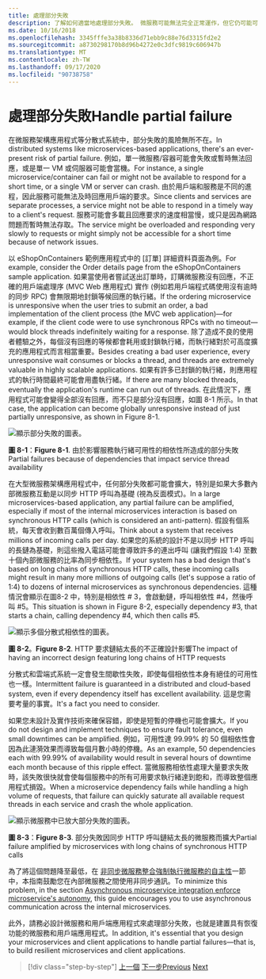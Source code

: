 ```yaml
---
title: 處理部分失敗
description: 了解如何適當地處理部分失敗。 微服務可能無法完全正常運作，但它仍可能可以執行一些有用的工作。
ms.date: 10/16/2018
ms.openlocfilehash: 3345fffe3a38b8336d71ebb9c88e76d3315fd2e2
ms.sourcegitcommit: a8730298170b8d96b4272e0c3dfc9819c606947b
ms.translationtype: MT
ms.contentlocale: zh-TW
ms.lasthandoff: 09/17/2020
ms.locfileid: "90738758"
---
```

# <a name="handle-partial-failure"></a><span data-ttu-id="5dd9d-104">處理部分失敗</span><span class="sxs-lookup"><span data-stu-id="5dd9d-104">Handle partial failure</span></span>

<span data-ttu-id="5dd9d-105">在微服務架構應用程式等分散式系統中，部分失敗的風險無所不在。</span><span class="sxs-lookup"><span data-stu-id="5dd9d-105">In distributed systems like microservices-based applications, there's an ever-present risk of partial failure.</span></span> <span data-ttu-id="5dd9d-106">例如，單一微服務/容器可能會失敗或暫時無法回應，或是單一 VM 或伺服器可能會當機。</span><span class="sxs-lookup"><span data-stu-id="5dd9d-106">For instance, a single microservice/container can fail or might not be available to respond for a short time, or a single VM or server can crash.</span></span> <span data-ttu-id="5dd9d-107">由於用戶端和服務是不同的進程，因此服務可能無法及時回應用戶端的要求。</span><span class="sxs-lookup"><span data-stu-id="5dd9d-107">Since clients and services are separate processes, a service might not be able to respond in a timely way to a client's request.</span></span> <span data-ttu-id="5dd9d-108">服務可能會多載且回應要求的速度相當慢，或只是因為網路問題而暫時無法存取。</span><span class="sxs-lookup"><span data-stu-id="5dd9d-108">The service might be overloaded and responding very slowly to requests or might simply not be accessible for a short time because of network issues.</span></span>

<span data-ttu-id="5dd9d-109">以 eShopOnContainers 範例應用程式中的 [訂單] 詳細資料頁面為例。</span><span class="sxs-lookup"><span data-stu-id="5dd9d-109">For example, consider the Order details page from the eShopOnContainers sample application.</span></span> <span data-ttu-id="5dd9d-110">如果當使用者嘗試送出訂單時，訂購微服務沒有回應，不正確的用戶端處理序 (MVC Web 應用程式) 實作 (例如若用戶端程式碼使用沒有逾時的同步 RPC) 會無限期地封鎖等候回應的執行緒。</span><span class="sxs-lookup"><span data-stu-id="5dd9d-110">If the ordering microservice is unresponsive when the user tries to submit an order, a bad implementation of the client process (the MVC web application)—for example, if the client code were to use synchronous RPCs with no timeout—would block threads indefinitely waiting for a response.</span></span> <span data-ttu-id="5dd9d-111">除了造成不良的使用者體驗之外，每個沒有回應的等候都會耗用或封鎖執行緒，而執行緒對於可高度擴充的應用程式而言相當重要。</span><span class="sxs-lookup"><span data-stu-id="5dd9d-111">Besides creating a bad user experience, every unresponsive wait consumes or blocks a thread, and threads are extremely valuable in highly scalable applications.</span></span> <span data-ttu-id="5dd9d-112">如果有許多已封鎖的執行緒，則應用程式的執行時間最終可能會用盡執行緒。</span><span class="sxs-lookup"><span data-stu-id="5dd9d-112">If there are many blocked threads, eventually the application's runtime can run out of threads.</span></span> <span data-ttu-id="5dd9d-113">在此情況下，應用程式可能會變得全部沒有回應，而不只是部分沒有回應，如圖 8-1 所示。</span><span class="sxs-lookup"><span data-stu-id="5dd9d-113">In that case, the application can become globally unresponsive instead of just partially unresponsive, as shown in Figure 8-1.</span></span>

![顯示部分失敗的圖表。](./media/handle-partial-failure/partial-failures-diagram.png)

<span data-ttu-id="5dd9d-115">**圖 8-1**：</span><span class="sxs-lookup"><span data-stu-id="5dd9d-115">**Figure 8-1**.</span></span> <span data-ttu-id="5dd9d-116">由於影響服務執行緒可用性的相依性所造成的部分失敗</span><span class="sxs-lookup"><span data-stu-id="5dd9d-116">Partial failures because of dependencies that impact service thread availability</span></span>

<span data-ttu-id="5dd9d-117">在大型微服務架構應用程式中，任何部分失敗都可能會擴大，特別是如果大多數內部微服務互動是以同步 HTTP 呼叫為基礎 (視為反面模式)。</span><span class="sxs-lookup"><span data-stu-id="5dd9d-117">In a large microservices-based application, any partial failure can be amplified, especially if most of the internal microservices interaction is based on synchronous HTTP calls (which is considered an anti-pattern).</span></span> <span data-ttu-id="5dd9d-118">假設有個系統，每天會收到數百萬個傳入呼叫。</span><span class="sxs-lookup"><span data-stu-id="5dd9d-118">Think about a system that receives millions of incoming calls per day.</span></span> <span data-ttu-id="5dd9d-119">如果您的系統的設計不是以同步 HTTP 呼叫的長鏈為基礎，則這些撥入電話可能會導致許多的連出呼叫 (讓我們假設 1:4) 至數十個內部微服務的比率為同步相依性。</span><span class="sxs-lookup"><span data-stu-id="5dd9d-119">If your system has a bad design that's based on long chains of synchronous HTTP calls, these incoming calls might result in many more millions of outgoing calls (let's suppose a ratio of 1:4) to dozens of internal microservices as synchronous dependencies.</span></span> <span data-ttu-id="5dd9d-120">這種情況會顯示在圖8-2 中，特別是相依性 \# 3，會啟動鏈，呼叫相依性 #4，然後呼叫 #5。</span><span class="sxs-lookup"><span data-stu-id="5dd9d-120">This situation is shown in Figure 8-2, especially dependency \#3, that starts a chain, calling dependency #4, which then calls #5.</span></span>

![顯示多個分散式相依性的圖表。](./media/handle-partial-failure/multiple-distributed-dependencies.png)

<span data-ttu-id="5dd9d-122">**圖 8-2**。</span><span class="sxs-lookup"><span data-stu-id="5dd9d-122">**Figure 8-2**.</span></span> <span data-ttu-id="5dd9d-123">HTTP 要求鏈結太長的不正確設計影響</span><span class="sxs-lookup"><span data-stu-id="5dd9d-123">The impact of having an incorrect design featuring long chains of HTTP requests</span></span>

<span data-ttu-id="5dd9d-124">分散式和雲端式系統一定會發生間歇性失敗，即使每個相依性本身有絕佳的可用性也一樣。</span><span class="sxs-lookup"><span data-stu-id="5dd9d-124">Intermittent failure is guaranteed in a distributed and cloud-based system, even if every dependency itself has excellent availability.</span></span> <span data-ttu-id="5dd9d-125">這是您需要考量的事實。</span><span class="sxs-lookup"><span data-stu-id="5dd9d-125">It's a fact you need to consider.</span></span>

<span data-ttu-id="5dd9d-126">如果您未設計及實作技術來確保容錯，即使是短暫的停機也可能會擴大。</span><span class="sxs-lookup"><span data-stu-id="5dd9d-126">If you do not design and implement techniques to ensure fault tolerance, even small downtimes can be amplified.</span></span> <span data-ttu-id="5dd9d-127">例如，可用性達 99.99% 的 50 個相依性會因為此漣漪效果而導致每個月數小時的停機。</span><span class="sxs-lookup"><span data-stu-id="5dd9d-127">As an example, 50 dependencies each with 99.99% of availability would result in several hours of downtime each month because of this ripple effect.</span></span> <span data-ttu-id="5dd9d-128">當微服務相依性處理大量要求失敗時，該失敗很快就會使每個服務中的所有可用要求執行緒達到飽和，而導致整個應用程式損毀。</span><span class="sxs-lookup"><span data-stu-id="5dd9d-128">When a microservice dependency fails while handling a high volume of requests, that failure can quickly saturate all available request threads in each service and crash the whole application.</span></span>

![顯示微服務中已放大部分失敗的圖表。](./media/handle-partial-failure/partial-failure-amplified-microservices.png)

<span data-ttu-id="5dd9d-130">**圖 8-3**：</span><span class="sxs-lookup"><span data-stu-id="5dd9d-130">**Figure 8-3**.</span></span> <span data-ttu-id="5dd9d-131">部分失敗因同步 HTTP 呼叫鏈結太長的微服務而擴大</span><span class="sxs-lookup"><span data-stu-id="5dd9d-131">Partial failure amplified by microservices with long chains of synchronous HTTP calls</span></span>

<span data-ttu-id="5dd9d-132">為了將這個問題降至最低，在 [非同步微服務整合強制執行微服務的自主性](../architect-microservice-container-applications/communication-in-microservice-architecture.md#asynchronous-microservice-integration-enforces-microservices-autonomy)一節中，本指南鼓勵您在內部微服務之間使用非同步通訊。</span><span class="sxs-lookup"><span data-stu-id="5dd9d-132">To minimize this problem, in the section [Asynchronous microservice integration enforce microservice's autonomy](../architect-microservice-container-applications/communication-in-microservice-architecture.md#asynchronous-microservice-integration-enforces-microservices-autonomy), this guide encourages you to use asynchronous communication across the internal microservices.</span></span>

<span data-ttu-id="5dd9d-133">此外，請務必設計微服務和用戶端應用程式來處理部分失敗，也就是建置具有恢復功能的微服務和用戶端應用程式。</span><span class="sxs-lookup"><span data-stu-id="5dd9d-133">In addition, it's essential that you design your microservices and client applications to handle partial failures—that is, to build resilient microservices and client applications.</span></span>

>[!div class="step-by-step"]
><span data-ttu-id="5dd9d-134">[上一個](index.md) 
>[下一步](partial-failure-strategies.md)</span><span class="sxs-lookup"><span data-stu-id="5dd9d-134">[Previous](index.md)
[Next](partial-failure-strategies.md)</span></span>
